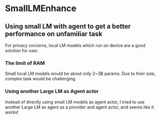 # SmallLMEnhance

## Using small LM with agent to get a better performance on unfamiliar task

For privacy corcerns, local LM models which run on device are a good solution for user. 

### The limit of RAM

Small local LM models would be about only 2~3B params. Due to their size, complex task would be challenging.

### Using another Large LM as Agent actor

Instead of directly using small LM models as agent actor, I tried to use another Large LM as agent as a provider and agent actor, and seems like it works!
